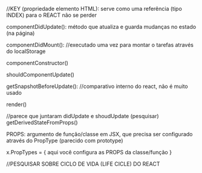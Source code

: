 //KEY (propriedade elemento HTML): serve como uma referência (tipo INDEX) para o REACT não se perder

componentDidUpdate(): método que atualiza e guarda mudanças no estado (na página)

componentDidMount(): //executado uma vez para montar o tarefas através do localStorage

componentConstructor()

shouldComponentUpdate()

getSnapshotBeforeUpdate(): //comparativo interno do react, não é muito usado

render()

//parece que juntaram didUpdate e shoudUpdate (pesquisar)
getDerivedStateFromProps()





PROPS: argumento de função/classe em JSX, que precisa ser configurado através do PropType (parecido com prototype)

x.PropTypes = {
  aqui você configura as PROPS da classe/função
}


//PESQUISAR SOBRE CICLO DE VIDA (LIFE CICLE) DO REACT
